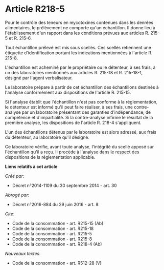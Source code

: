 # Article R218-5

Pour le contrôle des teneurs en mycotoxines contenues dans les denrées alimentaires, le prélèvement ne comporte qu'un
échantillon. Il donne lieu à l'établissement d'un rapport dans les conditions prévues aux articles R. 215-5 et R. 215-6. 

Tout échantillon prélevé est mis sous scellés. Ces scellés retiennent une étiquette d'identification portant les indications
mentionnées à l'article R. 215-8. 

L'échantillon est acheminé par le propriétaire ou le détenteur, à ses frais, à un des laboratoires mentionnés aux articles R.
215-18 et R. 215-18-1, désigné par l'agent verbalisateur. 

Le laboratoire prépare à partir de cet échantillon des échantillons destinés à l'analyse conformément aux dispositions de
l'article R. 215-15. 

Si l'analyse établit que l'échantillon n'est pas conforme à la réglementation, le détenteur est informé qu'il peut faire
réaliser, à ses frais, une contre-analyse par un laboratoire présentant des garanties d'indépendance, de compétence et
d'impartialité. Si la contre-analyse infirme le résultat de la première analyse, les dispositions de l'article R. 218-4
s'appliquent. 

L'un des échantillons détenus par le laboratoire est alors adressé, aux frais du détenteur, au laboratoire qu'il désigne. 

Ce laboratoire vérifie, avant toute analyse, l'intégrité du scellé apposé sur l'échantillon qu'il a reçu. Il procède à
l'analyse dans le respect des dispositions de la réglementation applicable.

**Liens relatifs à cet article**

_Créé par_:

  - Décret n°2014-1109 du 30 septembre 2014 - art. 30

_Abrogé par_:

  - Décret n°2016-884 du 29 juin 2016 - art. 8

_Cite_:

  - Code de la consommation - art. R215-15 (Ab)
  - Code de la consommation - art. R215-18
  - Code de la consommation - art. R215-5
  - Code de la consommation - art. R215-8
  - Code de la consommation - art. R218-4 (Ab)

_Nouveaux textes_:

  - Code de la consommation - art. R512-28 (V)
